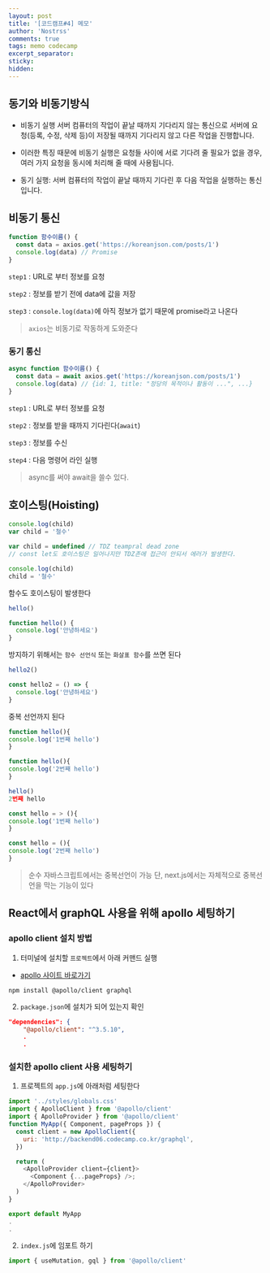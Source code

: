 ```yaml
---
layout: post
title: '[코드캠프#4] 메모'
author: 'Nostrss'
comments: true
tags: memo codecamp
excerpt_separator:
sticky:
hidden:
---
```


## 동기와 비동기방식

- 비동기 실행 서버 컴퓨터의 작업이 끝날 때까지 기다리지 않는 통신으로 서버에 요청(등록, 수정, 삭제 등)이 저장될 때까지 기다리지 않고 다른 작업을 진행합니다.

- 이러한 특징 때문에 비동기 실행은 요청들 사이에 서로 기다려 줄 필요가 없을 경우, 여러 가지 요청을 동시에 처리해 줄 때에 사용됩니다.

- 동기 실행: 서버 컴퓨터의 작업이 끝날 때까지 기다린 후 다음 작업을 실행하는 통신입니다.

## 비동기 통신

```javascript
function 함수이름() {
  const data = axios.get('https://koreanjson.com/posts/1')
  console.log(data) // Promise
}
```

`step1` : URL로 부터 정보를 요청

`step2` : 정보를 받기 전에 data에 값을 저장

`step3` : `console.log(data)`에 아직 정보가 없기 때문에 promise라고 나온다

> `axios`는 비동기로 작동하게 도와준다

### 동기 통신

```javascript
async function 함수이름() {
  const data = await axios.get('https://koreanjson.com/posts/1')
  console.log(data) // {id: 1, title: "정당의 목적이나 활동이 ...", ...}
}
```

`step1` : URL로 부터 정보를 요청

`step2` : 정보를 받을 때까지 기다린다(`await`)

`step3` : 정보를 수신

`step4` : 다음 명령어 라인 실행

> async를 써야 await을 쓸수 있다.

## 호이스팅(Hoisting)

```javascript
console.log(child)
var child = '철수'

var child = undefined // TDZ teampral dead zone
// const let도 호이스팅은 일어나지만 TDZ존에 접근이 안되서 에러가 발생한다.

console.log(child)
child = '철수'
```

함수도 호이스팅이 발생한다

```javascript
hello()

function hello() {
  console.log('안녕하세요')
}
```

방지하기 위해서는 `함수 선언식` 또는 `화살표 함수`를 쓰면 된다

```javascript
hello2()

const hello2 = () => {
  console.log('안녕하세요')
}
```

중복 선언까지 된다

```javascript
function hello(){
console.log('1번째 hello')
}

function hello(){
console.log('2번째 hello')
}

hello()
2번째 hello

const hello = > (){
console.log('1번째 hello')
}

const hello = (){
console.log('2번째 hello')
}
```

> 순수 자바스크립트에서는 중복선언이 가능
> 단, next.js에서는 자체적으로 중복선언을 막는 기능이 있다

## React에서 graphQL 사용을 위해 apollo 세팅하기

### apollo client 설치 방법

1. 터미널에 설치할 `프로젝트`에서 아래 커맨드 실행

- [apollo 사이트 바로가기](https://www.apollographql.com/)

```
npm install @apollo/client graphql
```

2. `package.json`에 설치가 되어 있는지 확인

```json
"dependencies": {
    "@apollo/client": "^3.5.10",
    .
    .
```

### 설치한 apollo client 사용 세팅하기

1. 프로젝트의 `app.js`에 아래처럼 세팅한다

```javascript
import '../styles/globals.css'
import { ApolloClient } from '@apollo/client'
import { ApolloProvider } from '@apollo/client'
function MyApp({ Component, pageProps }) {
  const client = new ApolloClient({
    uri: 'http://backend06.codecamp.co.kr/graphql',
  })

  return (
    <ApolloProvider client={client}>
      <Component {...pageProps} />;
    </ApolloProvider>
  )
}

export default MyApp
.
.

```

2. `index.js`에 임포트 하기

```javascript
import { useMutation, gql } from '@apollo/client'
```
